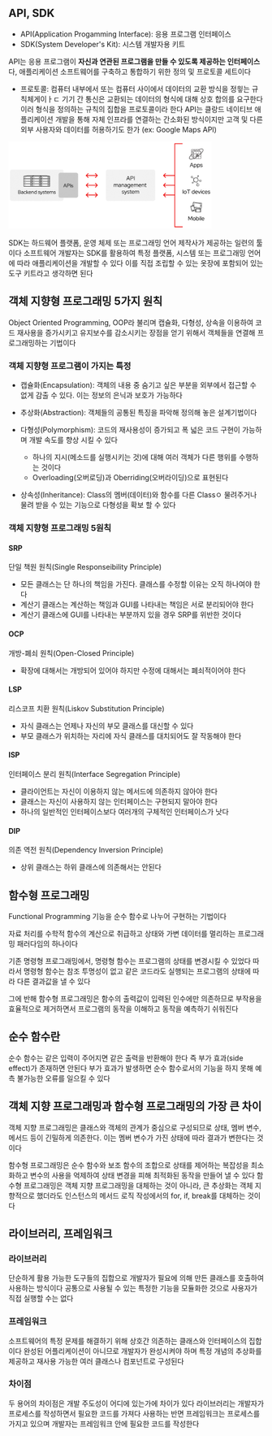 ## API, SDK

- API(Application Progamming Interface): 응용 프로그램 인터페이스
- SDK(System Developer's Kit): 시스템 개발자용 키트

API는 응용 프로그램이 **자신과 연관된 프로그램을 만들 수 있도록 제공하는 인터페이스**다,
애플리케이션 소프트웨어를 구축하고 통합하기 위한 정의 및 프로토콜 세트이다
  - 프로토콜: 컴퓨터 내부에서 또는 컴퓨터 사이에서 데이터의 교환 방식을 정읳는 규칙체게이ㅏㄷ
            기기 간 통신은 교환되는 데이터의 형식에 대해 상호 합의를 요구한다
            이러 형식을 정의하는 규칙의 집합을 프로토콜이라 한다
API는 클랑드 네이티브 애플리케이션 개발을 통해 자체 인프라를 연결하는 간소화된 방식이지만
고객 및 다른 외부 사용자와 데이터를 허용하기도 한가 (ex: Google Maps API)

<img src='../img/API-page-graphic.png' width='400'/>


SDK는 하드웨어 플랫폼, 운영 체제 또는 프로그래밍 언어 제작사가 제공하는 일련의 툴이다
소프트웨어 개발자는 SDK를 활용하여 특정 플랫폼, 시스템 또는 프로그래밍 언어에 따라
애플리케이션을 개발할 수 있다
이를 직접 조립할 수 있는 옷장에 포함되어 있는 도구 키트라고 생각하면 된다


## 객체 지향형 프로그래밍 5가지 원칙

Object Oriented Programming, OOP라 불리며 캡슐화, 다형성, 상속을 이용하여 
코드 재사용을 증가시키고 유지보수를 감소시키는 장점을 얻기 위해서 
객체들을 연결해 프로그래밍하는 기법이다

### 객체 지향형 프로그램이 가지는 특정

- 캡슐화(Encapsulation): 객체의 내용 중 숨기고 싶은 부분을 외부에서 접근할 수 없게 
                        감출 수 있다. 이는 정보의 은닉과 보호가 가능하다

- 추상화(Abstraction): 객체들의 공통된 특징을 파악해 정의해 놓은 설계기법이다

- 다형성(Polymorphism): 코드의 재사용성이 증가되고 폭 넓은 코드 구현이 가능하며
                        개발 속도를 향상 시킬 수 있다
  - 하나의 지시(메소드를 실행시키는 것)에 대해 여러 객체가 다른 행위를 수행하는 것이다
  - Overloading(오버로딩)과 Oberriding(오버라이딩)으로 표현된다

- 상속성(Inheritance): Class의 멤버(데이터)와 함수를 다른 Classㅇ 물려주거나
                      물려 받을 수 있는 기능으로 다형성을 확보 할 수 있다


### 객체 지향형 프로그래밍 5원칙

#### SRP
단일 책원 원칙(Single Responseibility Principle)

- 모든 클래스는 단 하나의 책임을 가진다. 클래스를 수정할 이유는 오직 하나여야 한다
- 계산기 클래스는 계산하는 책임과 GUI를 나타내는 책임은 서로 분리되어야 한다
- 계산기 클래스에 GUI를 나타내는 부분까지 있을 경우 SRP를 위반한 것이다


#### OCP
개방-폐쇠 원칙(Open-Closed Principle)

- 확장에 대해서는 개방되어 있어야 하지만 수정에 대해서는 폐쇠적이어야 한다


#### LSP
리스코프 치환 원칙(Liskov Substitution Principle)

- 자식 클래스는 언제나 자신의 부모 클래스를 대신할 수 있다
- 부모 클래스가 위치하는 자리에 자식 클래스를 대치되어도 잘 작동해야 한다


#### ISP
인터페이스 분리 원칙(Interface Segregation Principle)

- 클라이언트는 자신이 이용하지 않는 메서드에 의존하지 않아야 한다
- 클래스는 자신이 사용하지 않는 인터페이스는 구현되지 말아야 한다
- 하나의 일반적인 인터페이스보다 여러개의 구체적인 인터페이스가 낫다


#### DIP
의존 역전 원칙(Dependency Inversion Principle)

- 상위 클래스는 하위 클래스에 의존해서는 안된다


## 함수형 프로그래밍

Functional Programming 기능을 순수 함수로 나누어 구현하는 기법이다

자료 처리를 수학적 함수의 계산으로 취급하고 상태와 가변 데이터를 멀리하는 
프로그래밍 패러다임의 하나이다

기존 명령형 프로그래밍에서, 명령형 함수는 프로그램의 상태를 변경시킬 수 있었다
따라서 명령형 함수는 참조 투명성이 없고 같은 코드라도 실행되는 프로그램의 상태에 따라
다른 결과값을 낼 수 있다

그에 반해 함수형 프로그래밍은 함수의 출력값이 입력된 인수에만 의존하므로 부작용을 효율적으로
제거하면서 프로그램의 동작을 이해하고 동작을 예측하기 쉬워진다


## 순수 함수란

순수 함수는 같은 입력이 주어지면 같은 출력을 반환해야 한다
즉 부가 효과(side effect)가 존재하면 안된다
부가 효과가 발생하면 순수 함수로서의 기능을 하지 못해 예측 불가능한 오류를 일으킬 수 있다


## 객체 지향 프로그래밍과 함수형 프로그래밍의 가장 큰 차이

객체 지향 프로그래밍은 클래스와 객체의 관계가 중심으로 구성되므로 상태, 멤버 변수, 메서드 등이
긴밀하게 의존한다. 이는 멤버 변수가 가진 상태에 따라 결과가 변한다는 것이다

함수형 프로그래밍은 순수 함수와 보조 함수의 조합으로 상태를 제어하는 복잡성을 최소화하고
변수의 사용을 억제하여 상태 변경을 피해 최적화된 동작을 만들어 낼 수 있다
함수형 프로그래밍은 객체 지향 프로그래밍을 대체하는 것이 아니라, 큰 추상화는 객체 지향적으로 했더라도 인스턴스의 메서드 로직 작성에서의 for, if, break를 대체하는 것이다


## 라이브러리, 프레임워크


### 라이브러리

단순하게 활용 가능한 도구들의 집합으로 개발자가 필요에 의해 만든 클래스를 호출하여 사용하는 방식이다
공통으로 사용될 수 있는 특정한 기능을 모듈화한 것으로 사용자가 직접 실행할 수는 없다


### 프레임워크

소프트웨어의 특정 문제를 해결하기 위해 상호간 의존하는 클래스와 인터페이스의 집합이다
완성된 어플리케이션이 아니므로 개발자가 완성시켜야 하며 특정 개념의 추상화를 제공하고 재사용 가능한
여러 클래스나 컴포넌트로 구성된다


### 차이점

두 용어의 차이점은 개발 주도성이 어디에 있는가에 차이가 있다
라이브러리는 개발자가 프로세스를 작성하면서 필요한 코드를 가져다 사용하는 반면
프레임워크는 프로세스를 가지고 있으며 개발자는 프레임워크 안에 필요한 코드를 작성한다
